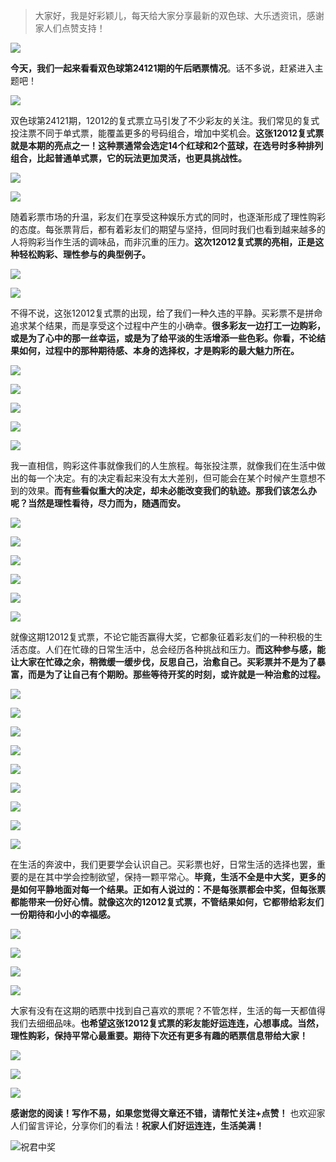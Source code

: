 > 大家好，我是好彩颖儿，每天给大家分享最新的双色球、大乐透资讯，感谢家人们点赞支持！

![](https://cdn.jsdelivr.net/gh/wangwenjie1314/PicCDN/2024-7-11/1720660897499-image.png)


**今天，我们一起来看看双色球第24121期的午后晒票情况**。话不多说，赶紧进入主题吧！


![](https://cdn.jsdelivr.net/gh/wangwenjie1314/PicCDN/2024-10-22/1729574973531-image.png)


双色球第24121期，12012的复式票立马引发了不少彩友的关注。我们常见的复式投注票不同于单式票，能覆盖更多的号码组合，增加中奖机会。**这张12012复式票就是本期的亮点之一！这种票通常会选定14个红球和2个蓝球，在选号时多种排列组合，比起普通单式票，它的玩法更加灵活，也更具挑战性。**


![](https://cdn.jsdelivr.net/gh/wangwenjie1314/PicCDN/2024-10-22/1729574987499-image.png)

![](https://cdn.jsdelivr.net/gh/wangwenjie1314/PicCDN/2024-10-22/1729574992426-image.png)


随着彩票市场的升温，彩友们在享受这种娱乐方式的同时，也逐渐形成了理性购彩的态度。每张票背后，都有着彩友们的期望与坚持，但同时我们也看到越来越多的人将购彩当作生活的调味品，而非沉重的压力。**这次12012复式票的亮相，正是这种轻松购彩、理性参与的典型例子。**


![](https://cdn.jsdelivr.net/gh/wangwenjie1314/PicCDN/2024-10-22/1729574998375-image.png)

![](https://cdn.jsdelivr.net/gh/wangwenjie1314/PicCDN/2024-10-22/1729574981008-image.png)


不得不说，这张12012复式票的出现，给了我们一种久违的平静。买彩票不是拼命追求某个结果，而是享受这个过程中产生的小确幸。**很多彩友一边打工一边购彩，或是为了心中的那一丝幸运，或是为了给平淡的生活增添一些色彩。你看，不论结果如何，过程中的那种期待感、本身的选择权，才是购彩的最大魅力所在。**


![](https://cdn.jsdelivr.net/gh/wangwenjie1314/PicCDN/2024-10-22/1729575004037-image.png)


![](https://cdn.jsdelivr.net/gh/wangwenjie1314/PicCDN/2024-10-22/1729575104635-image.png)

![](https://cdn.jsdelivr.net/gh/wangwenjie1314/PicCDN/2024-10-22/1729575097716-image.png)

![](https://cdn.jsdelivr.net/gh/wangwenjie1314/PicCDN/2024-10-22/1729575368539-image.png)


![](https://cdn.jsdelivr.net/gh/wangwenjie1314/PicCDN/2024-10-22/1729575375923-image.png)

我一直相信，购彩这件事就像我们的人生旅程。每张投注票，就像我们在生活中做出的每一个决定。有的决定看起来没有太大差别，但可能会在某个时候产生意想不到的效果。**而有些看似重大的决定，却未必能改变我们的轨迹。那我们该怎么办呢？当然是理性看待，尽力而为，随遇而安。**


![](https://cdn.jsdelivr.net/gh/wangwenjie1314/PicCDN/2024-10-22/1729575010210-image.png)


![](https://cdn.jsdelivr.net/gh/wangwenjie1314/PicCDN/2024-10-22/1729575388005-image.png)


![](https://cdn.jsdelivr.net/gh/wangwenjie1314/PicCDN/2024-10-22/1729575062551-image.png)


![](https://cdn.jsdelivr.net/gh/wangwenjie1314/PicCDN/2024-10-22/1729575405277-image.png)


![](https://cdn.jsdelivr.net/gh/wangwenjie1314/PicCDN/2024-10-22/1729575395758-image.png)


![](https://cdn.jsdelivr.net/gh/wangwenjie1314/PicCDN/2024-10-22/1729575413317-image.png)


就像这期12012复式票，不论它能否赢得大奖，它都象征着彩友们的一种积极的生活态度。人们在忙碌的日常生活中，总会经历各种挑战和压力。**而这种参与感，能让大家在忙碌之余，稍微缓一缓步伐，反思自己，治愈自己。买彩票并不是为了暴富，而是为了让自己有个期盼。那些等待开奖的时刻，或许就是一种治愈的过程。**


![](https://cdn.jsdelivr.net/gh/wangwenjie1314/PicCDN/2024-10-22/1729575016061-image.png)

![](https://cdn.jsdelivr.net/gh/wangwenjie1314/PicCDN/2024-10-22/1729575038699-image.png)


![](https://cdn.jsdelivr.net/gh/wangwenjie1314/PicCDN/2024-10-22/1729575056902-image.png)


![](https://cdn.jsdelivr.net/gh/wangwenjie1314/PicCDN/2024-10-22/1729575075011-image.png)


![](https://cdn.jsdelivr.net/gh/wangwenjie1314/PicCDN/2024-10-22/1729575470551-image.png)

![](https://cdn.jsdelivr.net/gh/wangwenjie1314/PicCDN/2024-10-22/1729575466764-image.png)

![](https://cdn.jsdelivr.net/gh/wangwenjie1314/PicCDN/2024-10-22/1729575461702-image.png)

![](https://cdn.jsdelivr.net/gh/wangwenjie1314/PicCDN/2024-10-22/1729575451754-image.png)

![](https://cdn.jsdelivr.net/gh/wangwenjie1314/PicCDN/2024-10-22/1729575446599-image.png)


在生活的奔波中，我们更要学会认识自己。买彩票也好，日常生活的选择也罢，重要的是在其中学会控制欲望，保持一颗平常心。**毕竟，生活不全是中大奖，更多的是如何平静地面对每一个结果。正如有人说过的：不是每张票都会中奖，但每张票都能带来一份好心情。就像这次的12012复式票，不管结果如何，它都带给彩友们一份期待和小小的幸福感。**

![](https://cdn.jsdelivr.net/gh/wangwenjie1314/PicCDN/2024-10-22/1729575046027-image.png)


![](https://cdn.jsdelivr.net/gh/wangwenjie1314/PicCDN/2024-10-22/1729575022541-image.png)

![](https://cdn.jsdelivr.net/gh/wangwenjie1314/PicCDN/2024-10-22/1729575027551-image.png)


![](https://cdn.jsdelivr.net/gh/wangwenjie1314/PicCDN/2024-10-22/1729575032876-image.png)

大家有没有在这期的晒票中找到自己喜欢的票呢？不管怎样，生活的每一天都值得我们去细细品味。**也希望这张12012复式票的彩友能好运连连，心想事成。当然，理性购彩，保持平常心最重要。期待下次还有更多有趣的晒票信息带给大家！**


![](https://cdn.jsdelivr.net/gh/wangwenjie1314/PicCDN/2024-10-22/1729575081627-image.png)



![](https://cdn.jsdelivr.net/gh/wangwenjie1314/PicCDN/2024-10-22/1729567478002-image.png)

![](https://cdn.jsdelivr.net/gh/wangwenjie1314/PicCDN/2024-10-22/1729567493037-image.png)


**感谢您的阅读！写作不易，如果您觉得文章还不错，请帮忙关注+点赞！** 也欢迎家人们留言评论，分享你们的看法！**祝家人们好运连连，生活美满！**


![祝君中奖](https://cdn.jsdelivr.net/gh/wangwenjie1314/PicCDN/2024-10-22/1729575542554-4830200-929861ff5377060a0507f4c5fe14cf491934b9a721bcab47a517350ddb93dae4.png)
